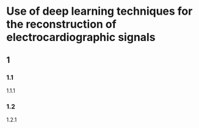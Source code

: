 # Use of deep learning techniques for the reconstruction of electrocardiographic signals

## 1

### 1.1

1.1.1

### 1.2

1.2.1
